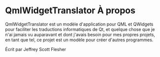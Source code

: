 # QmlWidgetTranslator À propos

QmlWidgetTranslator est un modèle d'application pour QML et QWidgets pour faciliter les traductions informatiques de Qt,
et quelque chose que je n'ai jamais vu auparavant et dont j'avais besoin pour mes propres projets,
en tant que tel, ce projet est un modèle pour créer d'autres programmes.



Écrit par Jeffrey Scott Flesher